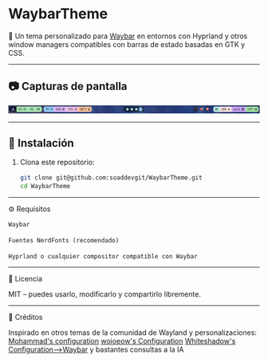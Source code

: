 # WaybarTheme

🎨 Un tema personalizado para [Waybar](https://github.com/Alexays/Waybar) en entornos con Hyprland y otros window managers compatibles con barras de estado basadas en GTK y CSS.

---

## 📷 Capturas de pantalla

<!-- Puedes subir una imagen y referenciarla aquí -->
![Preview](./preview.png)

---

## 🚀 Instalación

1. Clona este repositorio:
   ```bash
   git clone git@github.com:soaddevgit/WaybarTheme.git
   cd WaybarTheme

---

⚙️ Requisitos

    Waybar

    Fuentes NerdFonts (recomendado)

    Hyprland o cualquier compositor compatible con Waybar
    
    
---

📄 Licencia

MIT – puedes usarlo, modificarlo y compartirlo libremente.

---

🙌 Créditos

Inspirado en otros temas de la comunidad de Wayland y personalizaciones:
  [Mohammad's configuration](https://github.com/mhdzli/dotfiles/tree/home/.config/waybar)
  [woioeow's Configuration](https://github.com/woioeow/hyprland-dotfiles/tree/main)
  [Whiteshadow's Configuration-->Waybar](https://github.com/elifouts/Dotfiles/tree/main/.config/waybar)
  y bastantes consultas a la IA
